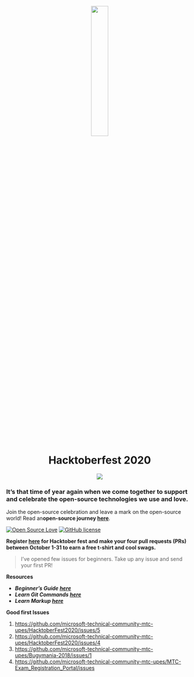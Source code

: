 <p align="center">
    <a href="https://hacktoberfest.digitalocean.com/">
        <img src="https://github.com/RishabhArya/HacktoberFest2020/blob/master/Images./Logo.svg" width="30%">
    </a>
</p>
<h1 align="center"> Hacktoberfest 2020</h1>
<p align="center">
        <img src="https://img.shields.io/github/hacktoberfest/2020/vinitshahdeo/inspirational-quotes?logo=digitalocean&amp;style=flat&amp;logoColor=white">
    
</p>
<h3 id="it’s-that-time-of-year-again-when-we-come-together-to-support-and-celebrate-the-open-source-technologies-we-use-and-love.">It’s that time of year again when we come together to support and celebrate the open-source technologies we use and love.</h3>
<p>Join the open-source celebration and leave a mark on the open-source world! Read an<strong>open-source journey <a href="https://www.opensourceforu.com/2020/07/if-you-are-a-techie-your-home-page-should-be-github-not-instagram/">here</a></strong>.</p>
<p><a href="https://github.com/RishabhArya/HacktoberFest2020/blob/master/LICENSE"><img src="https://badges.frapsoft.com/os/v2/open-source.svg?v=103" alt="Open Source Love"></a> <a href="https://github.com/RishabhArya/HacktoberFest2020/blob/master/LICENSE"><img src="https://img.shields.io/github/license/vinitshahdeo/HacktoberFest2K19?logo=GITHUB&amp;style=flat" alt="GitHub license"></a></p>
<p><strong>Register <a href="https://hacktoberfest.digitalocean.com">here</a> for Hacktober fest and make your four pull requests (PRs) between October 1-31 to earn a free t-shirt and cool swags.</strong></p>
<blockquote>
<p>I’ve opened few issues for beginners. Take up any issue and send your first PR!</p>
</blockquote>
<p><strong>Resources</strong></p>
<ul>
<li><em><strong>Beginner’s Guide <a href="https://android.jlelse.eu/the-beginners-guide-to-hacktoberfest-2019-winning-the-t-shirt-1a03b67e68">here</a></strong></em></li>
<li><em><strong>Learn Git Commands <a href="https://github.com/joshnh/Git-Commands">here</a></strong></em></li>
<li><em><strong>Learn Markup <a href="https://github.com/tchapi/markdown-cheatsheet">here</a></strong></em></li>
</ul>

**Good  first Issues**
1. https://github.com/microsoft-technical-community-mtc-upes/HacktoberFest2020/issues/5
2. https://github.com/microsoft-technical-community-mtc-upes/HacktoberFest2020/issues/4
3. https://github.com/microsoft-technical-community-mtc-upes/Bugymania-2018/issues/1
4. https://github.com/microsoft-technical-community-mtc-upes/MTC-Exam_Registration_Portal/issues

